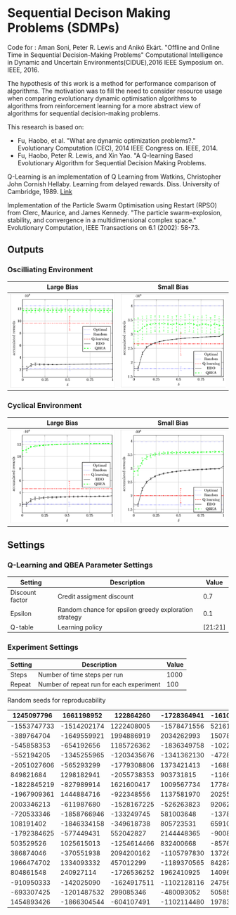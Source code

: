 # Sequential Decison Making Problems (SDMPs)

Code for : Aman Soni, Peter R. Lewis and Anikó Ekárt. "Offline and Online Time in Sequential Decision-Making Problems" Computational Intelligence in Dynamic and Uncertain Environments(CIDUE),2016 IEEE Symposium on. IEEE, 2016.

The hypothesis of this work is a method for performance comparison of algorithms. The motivation was to fill the need to consider resource usage when comparing evolutionary dynamic optimisation algorithms to algorithms from reinforcement learning for a more abstract view of algorithms for sequential decision-making problems.

This research is based on:

* Fu, Haobo, et al. "What are dynamic optimization problems?." Evolutionary Computation (CEC), 2014 IEEE Congress on. IEEE, 2014.
* Fu, Haobo, Peter R. Lewis, and Xin Yao. "A Q-learning Based Evolutionary Algorithm for Sequential Decision Making Problems.

Q-Learning is an implementation of Q Learning from Watkins, Christopher John Cornish Hellaby. Learning from delayed rewards. Diss. University of Cambridge, 1989. [Link](http://www.cs.rhul.ac.uk/~chrisw/thesis.html)

Implementation of the Particle Swarm Optimisation using Restart (RPSO) from Clerc, Maurice, and James Kennedy. "The particle swarm-explosion, stability, and convergence in a multidimensional complex space." Evolutionary Computation, IEEE Transactions on 6.1 (2002): 58-73.

## Outputs

### Oscilliating Environment

| Large Bias | Small Bias |
|:---:|:---:|
| ![Big Bias](figures/cmpbo100.png) | ![Small Bias](figures/cmpbo15.png) |

### Cyclical Environment

| Large Bias | Small Bias |
|:---:|:---:|
| ![Big Bias](figures/cmpbc100.png) | ![Small Bias](figures/cmpbc15.png) |

## Settings

### Q-Learning and QBEA Parameter Settings

| Setting | Description | Value |
| --- | --- | ---|
| Discount factor | Credit assigment discount | 0.7 |
| Epsilon | Random chance for epsilon greedy exploration strategy | 0.1 |
| Q-table | Learning policy | [21:21] |

### Experiment Settings

| Setting | Description | Value |
| --- | --- | ---|
| Steps | Number of time steps per run | 1000 |
| Repeat | Number of repeat run  for each experiment | 100 |

Random seeds for reproducability

| 1245097796 | 1661198952 | 122864260 |-1728364941 | -1610161142|
| --- | --- | ---| ---| ---|
|-1553747733|-1514202174 | 1222408005| -1578471556| 521614943|
|-389764704| -1649559921| 1994886919| 2034262993| 1507881027|
|-545858353| -654192656| 1185726362| -1836349758| -1022557879|
|-552194205| -1345255965| -1203435676| -1341362130| -472864820|
|-2051027606| -565293299|-1779308806| 1373421413| -1688259451|
|849821684| 1298182941| -2055738353|903731815| -1166050407|
|-1822845219|-827989914| 1621600417| 1009567734|1778423930|
|-1967909361| 1444884716|-922348556| 1137581970| 2025531731|
|2003346213| -611987680| -1528167225|-526263823| 920625048|
|-720533346| -1858766946| -133249745| 581003648|-1378875043|
|108191402| -1846334158| -349618738| 805723531| 659101161|
|-1792384625| -577449431| 552042827|2144448365| -900817631|
|503529526|1025615013| -1254614466| 832400668| -857677544|
|386874046| -370551938|2094200162| -1105797830| 1372670024|
|1966474702| 1334093332| 457012299|-1189370565| 842873584|
|804861548|240927114| -1726536252| 1962410925| 1409611978|
|-910950333| -142025090|-1624917511| -1102128116| 247567512|
|-693307425| -1201487532| 299085346|-480093052| 505857268|
|1454893426|-1866304544| -604107491| -1102114480|1978324765 |
